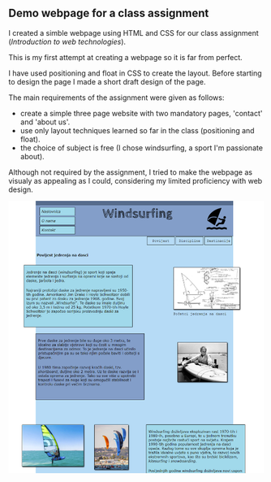 ## Demo webpage for a class assignment

I created a simble webpage using HTML and CSS for our class assignment (*Introduction to web technologies*).

This is my first attempt at creating a webpage so it is far from perfect.

I have used positioning and float in CSS to create the layout. Before starting to design the page I made a short draft design of the page.

The main requirements of the assignment were given as follows:
- create a simple three page website with two mandatory pages, 'contact' and 'about us'. 
- use only layout techniques learned so far in the class (positioning and float).
- the choice of subject is free (I chose windsurfing, a sport I'm passionate about).

Although not required by the assignment, I tried to make the webpage as visualy as appealing as I could, considering my limited proficiency with web design.

![Screenshot of the webpage](web.png)
